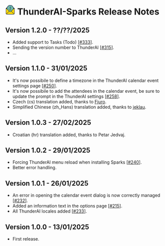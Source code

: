 # ![ThunderAI-Sparks icon](images/icon-32px.png "ThunderAI-Sparks") ThunderAI-Sparks Release Notes





<h2>Version 1.2.0 - ??/??/2025</h2>
        <ul>
          <li>Added support to Tasks (Todo) [<a href="https://github.com/micz/ThunderAI/issues/333">#333</a>].</li>
          <li>Sending the version number to ThunderAI [<a href="https://github.com/micz/ThunderAI/issues/315">#315</a>].</li>
          <li>...</li>
        </ul>
<h2>Version 1.1.0 - 31/01/2025</h2>
        <ul>
          <li>It's now possibile to define a timezone in the ThunderAI calendar event settings page [<a href="https://github.com/micz/ThunderAI/issues/250">#250</a>].</li>
          <li>It's now possibile to add the attendees in the calendar event, be sure to update the prompt in the ThunderAI settings [<a href="https://github.com/micz/ThunderAI/issues/258">#258</a>].</li>
          <li>Czech (cs) translation added, thanks to <a href="https://hosted.weblate.org/user/Fjuro/">Fjuro</a>.</li>
          <li>Simplified Chinese (zh_Hans) translation added, thanks to <a href="https://github.com/jeklau">jeklau</a>.</li>
        </ul>
<h2>Version 1.0.3 - 27/02/2025</h2>
        <ul>
          <li>Croatian (hr) translation added, thanks to Petar Jedvaj.</li>
        </ul>
<h2>Version 1.0.2 - 29/01/2025</h2>
        <ul>
          <li>Forcing ThunderAI menu reload when installing Sparks [<a href="https://github.com/micz/ThunderAI/issues/240">#240</a>].</li>
          <li>Better error handling.</li>
        </ul>
<h2>Version 1.0.1 - 26/01/2025</h2>
        <ul>
          <li>An error in opening the calendar event dialog is now correctly managed [<a href="https://github.com/micz/ThunderAI/issues/232">#232</a>].</li>
          <li>Added an information text in the options page [<a href="https://github.com/micz/ThunderAI/issues/215">#215</a>].</li>
          <li>All ThunderAI locales added [<a href="https://github.com/micz/ThunderAI/issues/233">#233</a>].</li>
        </ul>
<h2>Version 1.0.0 - 13/01/2025</h2>
<ul>
  <li>First release.</li>
</ul>